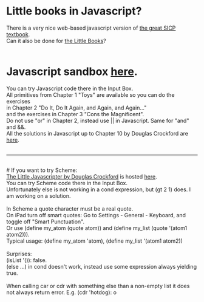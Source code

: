 # Little books in Javascript?
There is a very nice web-based javascript version of <a href="https://sourceacademy.org/sicpjs/index">
the great SICP textbook</a>.<br>
Can it also be done for 
<a href="https://mitpress.mit.edu/little-books-on-big-topics-in-computer-science/">the Little Books</a>?<br>
<br>
# Javascript sandbox <a href="https://joostjacob.github.io/Little/evaljs.html">here</a>.<br>
You can try Javascript code there in the Input Box.<br>
All primitives from Chapter 1 "Toys" are available so you can do the exercises<br>
in Chapter 2 "Do It, Do It Again, and Again, and Again..."<br>
and the exercises in Chapter 3 "Cons the Magnificent".<br>
Do not use "or" in Chapter 2, instead use || in Javascript. Same for "and" and &&.<br>
All the solutions in Javascript up to Chapter 10 by Douglas Crockford are
<a href="https://joostjacob.github.io/Little/little.js">here</a>.<br>
<br>
<hr>
<br>
# If you want to try Scheme:<br>
<a href="https://www.crockford.com/little.html">The Little Javascripter by Douglas Crockford</a> 
is hosted <a href="https://joostjacob.github.io/Little/ljs.html">here</a>.<br>
You can try Scheme code there in the Input Box.<br>
Unfortunately else is not working in a cond expression, but (gt 2 1) does. I am working on a solution.<br>
<br>
In Scheme a quote character must be a real quote. <br>
On iPad turn off smart quotes: Go to Settings - General - Keyboard, and toggle off "Smart Punctuation".<br>
Or use (define my_atom (quote atom)) and (define my_list (quote '(atom1 atom2))).<br>
Typical usage: (define my_atom 'atom), (define my_list '(atom1 atom2))<br>
<br>
Surprises:<br>
(isList '()): false.<br>
(else ...) in cond doesn't work, instead use some expression always yielding true.<br>
<br>
When calling car or cdr with something else than a non-empty list it does not always return error. 
E.g. (cdr 'hotdog): o<br>
